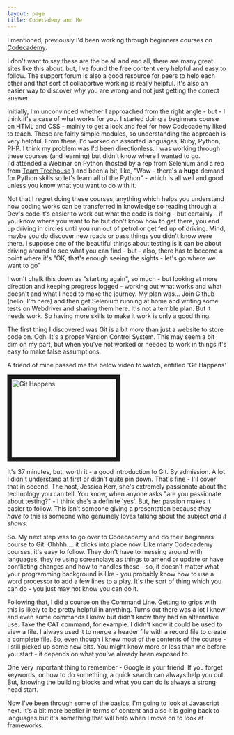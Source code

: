 ```yaml
---
layout: page
title: Codecademy and Me
---
```


I mentioned, previously I'd been working through beginners courses on [Codecademy](http://www.codecademy.com).

I don't want to say these are the be all and end all, there are many great sites like this about, but, I've found the free content very helpful and easy to follow.  The support forum is also a good resource for peers to help each other and that sort of collabortive working is really helpful.  It's also an easier way to discover *why* you are wrong and not just getting the correct answer.

Initially, I'm unconvinced whether I approached from the right angle - but - I think it's a case of what works for you.   I started doing a beginners course on HTML and CSS - mainly to get a look and feel for how Codecademy liked to teach.  These are fairly simple modules, so understanding the approach is very helpful.
From there, I'd worked on assorted languages, Ruby, Python, PHP.  I think my problem was I'd been directionless.  I was working through these courses (and learning) but didn't know where I wanted to go.  
I'd attended a Webinar on Python (hosted by a rep from Selenium and a rep from [Team Treehouse](www.teamtreehouse.com) ) and been a bit, like, "Wow - there's a **huge** demand for Python skills so let's learn all of the Python" - which is all well and good unless you know what you want to do with it.

Not that I regret doing these courses, anything which helps you understand how coding works can be transferred in knowledge so reading through a Dev's code it's easier to work out what the code is doing - but certainly - if you know where you want to be but don't know how to get there, you end up driving in circles until you run out of petrol or get fed up of driving.   Mind, maybe you do discover new roads or pass things you didn't know were there.
I suppose one of the beautiful things about testing is it can be about driving around to see what you can find - but - also, there has to become a point where it's "OK, that's enough seeing the sights - let's go where we want to go"

I won't chalk this down as "starting again", so much - but looking at more direction and keeping progress logged - working out what works and what doesn't and what I need to make the journey.
My plan was... Join Github (hello, I'm here) and then get Selenium running at home and writing some tests on Webdriver and sharing them here.  It's not a terrible plan.  But it needs work.  So having more skills to make it work is only a good thing.

The first thing I discovered was Git is a bit *more* than just a website to store code on.  Ooh.  It's a proper Version Control System.  This may seem a bit dim on my part, but when you've not worked or needed to work in things it's easy to make false assumptions.

A friend of mine passed me the below video to watch, entitled 'Git Happens'

<a href="http://www.youtube.com/watch?feature=player_embedded&v=yCh6TSLIQBQ" target="_blank"><img src="http://img.youtube.com/vi/yCh6TSLIQBQ/0.jpg" alt="Git Happens" width="240" height="180" border="10" /></a>

It's 37 minutes, but, worth it - a good introduction to Git.  By admission.  A lot I didn't understand at first or didn't quite pin down.  That's fine - I'll cover that in second.  The host, Jessica Kerr, she's extremely passionate about the technology you can tell.   You know, when anyone asks "are you passionate about testing?" - I think she's a definite 'yes'.
But, her passion makes it easier to follow.  This isn't someone giving a presentation because *they have to* this is someone who genuinely loves talking about the subject *and it shows*.

So. My next step was to go over to Codecademy and do their beginners course to Git.  Ohhhh.... it clicks into place now.  Like many Codecademy courses, it's easy to follow.  They don't have to messing around with languages, they're using screenplays as things to amend or update or have conflicting changes and how to handles these - so, it doesn't matter what your programming background is like - you probably know how to use a word processor to add a few lines to a play.
It's the sort of thing which you can do - you just may not know you can do it.

Following that, I did a course on the Command Line.  Getting to grips with this is likely to be pretty helpful in anything.  Turns out there was a lot I knew and even some commands I knew but didn't know they had an alternative use.
Take the CAT command, for example.  I didn't know it could be used to view a file.  I always used it to merge a header file with a record file to create a complete file.  So, even though I knew most of the contents of the course - I still picked up some new bits.
You might know more or less than me before you start - it depends on what you've already been exposed to.

One very important thing to remember - Google is your friend.  If you forget keywords, or how to do something, a quick search can always help you out.  But, knowing the building blocks and what you can do is always a strong head start.

Now I've been through some of the basics, I'm going to look at Javascript next. It's a bit more beefier in terms of content and also it is going back to languages but it's something that will help when I move on to look at frameworks.
